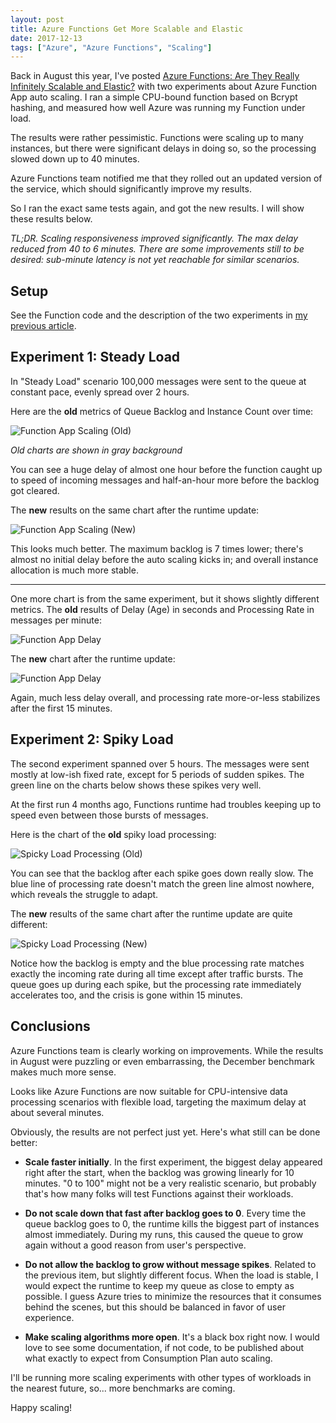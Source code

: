 ```yaml
---
layout: post
title: Azure Functions Get More Scalable and Elastic
date: 2017-12-13
tags: ["Azure", "Azure Functions", "Scaling"]
---
```


Back in August this year, I've posted 
[Azure Functions: Are They Really Infinitely Scalable and Elastic?](https://mikhail.io/2017/08/azure-functions-are-they-really-infinitely-scalable-and-elastic/)
with two experiments about Azure Function App auto scaling. I ran a simple
CPU-bound function based on Bcrypt hashing, and measured how well Azure
was running my Function under load.

The results were rather pessimistic. Functions were scaling up to many 
instances, but there were significant delays in doing so, so the processing
slowed down up to 40 minutes.

Azure Functions team notified me that they rolled out an updated version of
the service, which should significantly improve my results.

So I ran the exact same tests again, and got the new results. I will show
these results below.

*TL;DR. Scaling responsiveness improved significantly. The max delay reduced
from 40 to 6 minutes. There are some improvements still to be desired: 
sub-minute latency is not yet reachable for similar scenarios.*

Setup
-----

See the Function code and the description of the two experiments in
[my previous article](https://mikhail.io/2017/08/azure-functions-are-they-really-infinitely-scalable-and-elastic/).

Experiment 1: Steady Load
-------------------------

In "Steady Load" scenario 100,000 messages were sent to the queue at
constant pace, evenly spread over 2 hours.

Here are the **old** metrics of Queue Backlog and Instance Count over time:

![Function App Scaling (Old)](/FunctionAppScaling.png)

*Old charts are shown in gray background*

You can see a huge delay of almost one hour before the function caught up 
to speed of incoming messages and half-an-hour more before the backlog
got cleared.

The **new** results on the same chart after the runtime update:

![Function App Scaling (New)](/FunctionAppScalingNew.png)

This looks much better. The maximum backlog is 7 times lower; there's almost
no initial delay before the auto scaling kicks in; and overall instance 
allocation is much more stable.

---

One more chart is from the same experiment, but it shows slightly different 
metrics. The **old** results of Delay (Age) in seconds and Processing Rate 
in messages per minute:

![Function App Delay](/FunctionAppDelay.png)

The **new** chart after the runtime update:

![Function App Delay](/FunctionAppDelayNew.png)

Again, much less delay overall, and processing rate more-or-less stabilizes 
after the first 15 minutes.

Experiment 2: Spiky Load
-------------------------

The second experiment spanned over 5 hours. The messages were sent mostly
at low-ish fixed rate, except for 5 periods of sudden spikes. The
green line on the charts below shows these spikes very well.

At the first run 4 months ago, Functions runtime had troubles keeping up
to speed even between those bursts of messages.

Here is the chart of the **old** spiky load processing:

![Spicky Load Processing (Old)](/SpikyLoadProcessing.png)

You can see that the backlog after each spike goes down really slow. The
blue line of processing rate doesn't match the green line almost nowhere,
which reveals the struggle to adapt.

The **new** results of the same chart after the runtime update are quite
different:

![Spicky Load Processing (New)](/SpikyLoadProcessingNew.png)

Notice how the backlog is empty and the blue processing rate matches exactly
the incoming rate during all time except after traffic bursts. The queue goes 
up during each spike, but the processing rate immediately accelerates too,
and the crisis is gone within 15 minutes.

Conclusions
-----------

Azure Functions team is clearly working on improvements. While the results in
August were puzzling or even embarrassing, the December benchmark makes much
more sense.

Looks like Azure Functions are now suitable for CPU-intensive data processing
scenarios with flexible load, targeting the maximum delay at about several
minutes.

Obviously, the results are not perfect just yet. Here's what still can be
done better:

- **Scale faster initially**. In the first experiment, the biggest delay
appeared right after the start, when the backlog was growing linearly for 
10 minutes. "0 to 100" might not be a very realistic scenario, but probably
that's how many folks will test Functions against their workloads.

- **Do not scale down that fast after backlog goes to 0**. Every time the
queue backlog goes to 0, the runtime kills the biggest part of instances
almost immediately. During my runs, this caused the queue to grow again without
a good reason from user's perspective.

- **Do not allow the backlog to grow without message spikes**. Related to
the previous item, but slightly different focus. When the load is stable,
I would expect the runtime to keep my queue as close to empty as possible.
I guess Azure tries to minimize the resources that it consumes behind
the scenes, but this should be balanced in favor of user experience.

- **Make scaling algorithms more open**. It's a black box right now. I
would love to see some documentation, if not code, to be published about
what exactly to expect from Consumption Plan auto scaling.

I'll be running more scaling experiments with other types of workloads in the
nearest future, so... more benchmarks are coming.

Happy scaling!